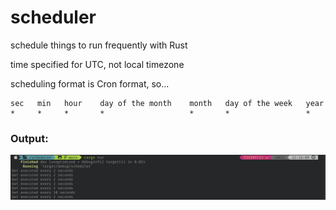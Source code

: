 # scheduler
schedule things to run frequently with Rust

time specified for UTC, not local timezone

scheduling format is Cron format, so...
```
sec   min   hour    day of the month    month   day of the week   year
*     *     *       *                   *       *                 *
```

### Output:
![Output](./assets/output.png)
